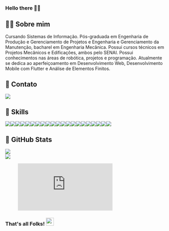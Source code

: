 ### Hello there 🖖🏾

## 👩🏾 Sobre mim                
Cursando Sistemas de Informação. Pós-graduada em Engenharia de Produção e Gerenciamento de Projetos e Engenharia e Gerenciamento da Manutenção, bacharel em Engenharia Mecânica. Possui cursos técnicos em Projetos Mecânicos e Edificações, ambos pelo SENAI. Possui conhecimentos nas áreas de robótica, projetos e programação. Atualmente se dedica ao aperfeiçoamento em Desenvolvimento Web, Desenvolvimento Mobile com Flutter e Análise de Elementos Finitos. 

## 📲 Contato
[<img src="https://img.shields.io/badge/linkedin-%230077B5.svg?&style=for-the-badge&logo=linkedin&logoColor=white" />](https://www.linkedin.com/in/mayara-gualberto-70b96a118/) 

## 🔧 Skills
<div align="center">
  <div style="display: flex; align-items: flex-start;">
    <img src="https://img.shields.io/badge/CAD-SolidWorks-green"/>
    <img src="https://img.shields.io/badge/CAD-Inventor-green"/>
    <img src="https://img.shields.io/badge/CAD-Fusion360-green"/>
    <img src="https://img.shields.io/badge/CAD-AutoCAD-green"/>
    <img src="https://img.shields.io/badge/CAE-Ansys-green"/>
    <img src="https://img.shields.io/badge/Code-JavaScript-blue"/>
    <img src="https://img.shields.io/badge/Code-Python-blue"/>
    <img src="https://img.shields.io/badge/Code-Java-blue"/>
    <img src="https://img.shields.io/badge/Code-Dart-blue"/>
    <img src="https://img.shields.io/badge/Code-C/C++-blue"/>
    <img src="https://img.shields.io/badge/Code-PHP-blue"/>
    <img src="https://img.shields.io/badge/WEB-CSS-orange"/>
    <img src="https://img.shields.io/badge/WEB-HTML-orange"/>
    <img src="https://img.shields.io/badge/Framework-React-red"/>
    <img src="https://img.shields.io/badge/Framework-Vue.js-red"/>
    <img src="https://img.shields.io/badge/Framework-Flutter-red"/>
    <img src="https://img.shields.io/badge/BD-MySQL-ciano"/>
    <img src="https://img.shields.io/badge/BD-PostgreSQL-ciano"/>
    <img src="https://img.shields.io/badge/Draw-Figma-yellow"/>
    <img src="https://img.shields.io/badge/Draw-Illustrator-yellow"/>
    <img src="https://img.shields.io/badge/Draw-GIMP-yellow"/>
  </div>
</div>

## :memo: GitHub Stats
<div align="center">
  <div style="display: flex; align-items: flex-start;">
    <img src="https://github-readme-stats.vercel.app/api/?username=mayaragualberto&count_private=true&theme=tokyonight&showicons=true"/>
  </div>
</div>
<div align="center">
  <div style="display: flex; align-items: flex-start;">
    <img src="https://github-readme-stats.vercel.app/api/top-langs/?username=mayaragualberto&langs_count=5&theme=tokyonight" />
  </div>
</div>
<!---
## :memo: Wakatime Stats
<div align="center">
  <div style="display: flex; align-items: flex-start;">
    <a href="https://wakatime.com"><img src="https://wakatime.com/share/@mayaragualberto/18a11f75-74a4-4b59-9aea-27d8218889bc.png" /></a>
  </div>
</div>
-->
<figure><embed src="https://wakatime.com/share/@mayaragualberto/4b9e7ea0-3377-493d-bc97-17fec8186614.svg"></embed></figure>

### That's all Folks! <img src="https://media.giphy.com/media/hvRJCLFzcasrR4ia7z/giphy.gif" width="25px"> 

